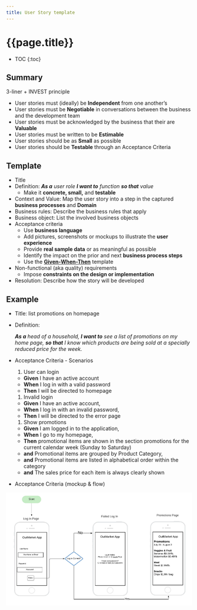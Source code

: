 ```yaml
---
title: User Story template
---
```

# {{page.title}}

* TOC
{:toc}

## Summary

3-liner + INVEST principle

* User stories must (ideally) be **Independent** from
one another’s
* User stories must be **Negotiable** in conversations between the business and the development team
* User stories must be acknowledged by the business that their are **Valuable**
* User stories must be written to be **Estimable**
* User stories should be as **Small** as possible
* User stories should be **Testable** through an Acceptance Criteria

## Template

* Title
* Definition: _**As a** user role **I want to** function **so that** value_
    * Make it **concrete, small,** and **testable**
* Context and Value: Map the user story into a step in the captured **business processes** and **Domain**
* Business rules: Describe the business rules that apply
* Business object: List the involved business objects
* Acceptance criteria
    * Use **business language**
    * Add pictures, screenshots or mockups to illustrate the **user experience**
    * Provide **real sample data** or as meaningful as possible
    * Identify the impact on the prior and next **business process steps**
    * Use the [**Given-When-Then**](https://www.agilealliance.org/glossary/gwt) template
* Non-functional (aka quality) requirements
    * Impose **constraints on the design or implementation**
* Resolution: Describe how the story will be developed

## Example

* Title: list promotions on homepage
* Definition:

    _**As a** head of a household,
    **I want to** see a list of promotions on my home page,
    **so that** I know which products are being sold at a specially reduced price for the week._
* Acceptance Criteria - Scenarios

    1. User can login
    * **Given** I have an active account
    * **When**  I log in with a valid password
    * **Then**  I will be directed to homepage
    1. Invalid login
    * **Given** I have an active account,
    * **When** I log in with an invalid password,
    * **Then** I will be directed to the error page
    1. Show promotions
    * **Given** I am logged in to the application,
    * **When** I go to my homepage,
    * **Then** promotional items are shown in the section promotions for the current calendar week (Sunday to Saturday)
    * **and** Promotional items are grouped by Product Category,
    * **and** Promotional items are listed in alphabetical order within the category
    * **and** The sales price for each item is always clearly shown

* Acceptance Criteria (mockup & flow)

![mockup and flow screen sample](images\MockupAndFlow.png)
